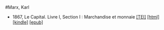 #Marx, Karl

* 1867, Le Capital. Livre I, Section I : Marchandise et monnaie  <a class="file tei" href="https://hurlus.github.io/tei/marx1867_capital1-1.xml">[TEI]</a>  <a class="file html" href="https://hurlus.github.io/marx/marx1867_capital1-1.html">[html]</a>  <a class="file mobi" href="https://hurlus.github.io/marx/marx1867_capital1-1.mobi">[kindle]</a>  <a class="file epub" href="https://hurlus.github.io/marx/marx1867_capital1-1.epub">[epub]</a> 
